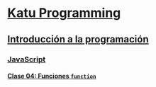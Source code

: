 # [Katu Programming](../../README.md)

## [Introducción a la programación](../../introduccion_programacion)

### [JavaScript](../javascript)

#### [Clase 04: Funciones `function`](./clase_04.md)
